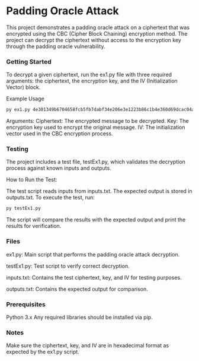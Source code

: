 # Padding Oracle Attack
This project demonstrates a padding oracle attack on a ciphertext that was encrypted using the CBC (Cipher Block Chaining) encryption method. The project can decrypt the ciphertext without access to the encryption key through the padding oracle vulnerability.

### Getting Started
To decrypt a given ciphertext, run the ex1.py file with three required arguments: the ciphertext, the encryption key, and the IV (Initialization Vector) block.

Example Usage
```bash
py ex1.py 4e301349b6704658fcb5fb7dabf34e206e3e1223b86c1b4e360d69dcac04ac4e Aalenian 8487ffc596953c48
```
Arguments:
Ciphertext: The encrypted message to be decrypted.
Key: The encryption key used to encrypt the original message.
IV: The initialization vector used in the CBC encryption process.

### Testing
The project includes a test file, testEx1.py, which validates the decryption process against known inputs and outputs.

How to Run the Test:

The test script reads inputs from inputs.txt.
The expected output is stored in outputs.txt.
To execute the test, run:
```bash
py testEx1.py
```
The script will compare the results with the expected output and print the results for verification.

### Files
ex1.py: Main script that performs the padding oracle attack decryption.

testEx1.py: Test script to verify correct decryption.

inputs.txt: Contains the test ciphertext, key, and IV for testing purposes.

outputs.txt: Contains the expected output for comparison.

### Prerequisites
Python 3.x
Any required libraries should be installed via pip.

### Notes
Make sure the ciphertext, key, and IV are in hexadecimal format as expected by the ex1.py script.
